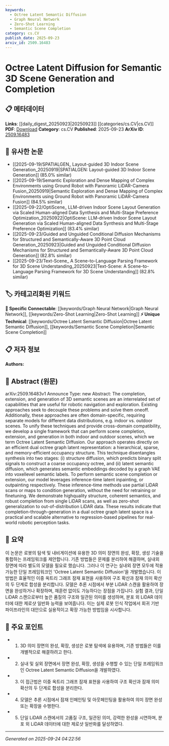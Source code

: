 ```yaml
---
keywords:
  - Octree Latent Semantic Diffusion
  - Graph Neural Network
  - Zero-Shot Learning
  - Semantic Scene Completion
category: cs.CV
publish_date: 2025-09-23
arxiv_id: 2509.16483
---
```


<!-- KEYWORD_LINKING_METADATA:
{
  "processed_timestamp": "2025-09-24T04:22:56.190589",
  "vocabulary_version": "1.0",
  "selected_keywords": [
    "Octree Latent Semantic Diffusion",
    "Graph Neural Network",
    "Zero-Shot Learning",
    "Semantic Scene Completion"
  ],
  "rejected_keywords": [],
  "similarity_scores": {
    "Octree Latent Semantic Diffusion": 0.88,
    "Graph Neural Network": 0.82,
    "Zero-Shot Learning": 0.79,
    "Semantic Scene Completion": 0.8
  },
  "extraction_method": "AI_prompt_based",
  "budget_applied": true,
  "candidates_json": {
    "candidates": [
      {
        "surface": "Octree Latent Semantic Diffusion",
        "canonical": "Octree Latent Semantic Diffusion",
        "aliases": [
          "Octree Diffusion",
          "Latent Semantic Diffusion"
        ],
        "category": "unique_technical",
        "rationale": "Represents a novel method for 3D scene generation and completion, central to the paper's contribution.",
        "novelty_score": 0.85,
        "connectivity_score": 0.65,
        "specificity_score": 0.9,
        "link_intent_score": 0.88
      },
      {
        "surface": "Graph VAE",
        "canonical": "Graph Neural Network",
        "aliases": [
          "Graph Variational Autoencoder",
          "Graph VAE"
        ],
        "category": "specific_connectable",
        "rationale": "Connects to existing knowledge on graph-based neural networks, enhancing understanding of the model's architecture.",
        "novelty_score": 0.55,
        "connectivity_score": 0.85,
        "specificity_score": 0.78,
        "link_intent_score": 0.82
      },
      {
        "surface": "Zero-Shot Generalization",
        "canonical": "Zero-Shot Learning",
        "aliases": [
          "Zero-Shot"
        ],
        "category": "specific_connectable",
        "rationale": "Links to the concept of generalizing to unseen data, which is a key feature of the proposed method.",
        "novelty_score": 0.6,
        "connectivity_score": 0.8,
        "specificity_score": 0.75,
        "link_intent_score": 0.79
      },
      {
        "surface": "Semantic Scene Completion",
        "canonical": "Semantic Scene Completion",
        "aliases": [
          "Scene Completion",
          "3D Scene Completion"
        ],
        "category": "unique_technical",
        "rationale": "A specific application of the proposed method, crucial for understanding its practical implications.",
        "novelty_score": 0.7,
        "connectivity_score": 0.7,
        "specificity_score": 0.85,
        "link_intent_score": 0.8
      }
    ],
    "ban_list_suggestions": [
      "robotic navigation",
      "real-world perception"
    ]
  },
  "decisions": [
    {
      "candidate_surface": "Octree Latent Semantic Diffusion",
      "resolved_canonical": "Octree Latent Semantic Diffusion",
      "decision": "linked",
      "scores": {
        "novelty": 0.85,
        "connectivity": 0.65,
        "specificity": 0.9,
        "link_intent": 0.88
      }
    },
    {
      "candidate_surface": "Graph VAE",
      "resolved_canonical": "Graph Neural Network",
      "decision": "linked",
      "scores": {
        "novelty": 0.55,
        "connectivity": 0.85,
        "specificity": 0.78,
        "link_intent": 0.82
      }
    },
    {
      "candidate_surface": "Zero-Shot Generalization",
      "resolved_canonical": "Zero-Shot Learning",
      "decision": "linked",
      "scores": {
        "novelty": 0.6,
        "connectivity": 0.8,
        "specificity": 0.75,
        "link_intent": 0.79
      }
    },
    {
      "candidate_surface": "Semantic Scene Completion",
      "resolved_canonical": "Semantic Scene Completion",
      "decision": "linked",
      "scores": {
        "novelty": 0.7,
        "connectivity": 0.7,
        "specificity": 0.85,
        "link_intent": 0.8
      }
    }
  ]
}
-->

# Octree Latent Diffusion for Semantic 3D Scene Generation and Completion

## 📋 메타데이터

**Links**: [[daily_digest_20250923|20250923]] [[categories/cs.CV|cs.CV]]
**PDF**: [Download](https://arxiv.org/pdf/2509.16483.pdf)
**Category**: cs.CV
**Published**: 2025-09-23
**ArXiv ID**: [2509.16483](https://arxiv.org/abs/2509.16483)

## 🔗 유사한 논문
- [[2025-09-19/SPATIALGEN_ Layout-guided 3D Indoor Scene Generation_20250919|SPATIALGEN: Layout-guided 3D Indoor Scene Generation]] (85.0% similar)
- [[2025-09-19/Semantic Exploration and Dense Mapping of Complex Environments using Ground Robot with Panoramic LiDAR-Camera Fusion_20250919|Semantic Exploration and Dense Mapping of Complex Environments using Ground Robot with Panoramic LiDAR-Camera Fusion]] (84.5% similar)
- [[2025-09-22/OptiScene_ LLM-driven Indoor Scene Layout Generation via Scaled Human-aligned Data Synthesis and Multi-Stage Preference Optimization_20250922|OptiScene: LLM-driven Indoor Scene Layout Generation via Scaled Human-aligned Data Synthesis and Multi-Stage Preference Optimization]] (83.4% similar)
- [[2025-09-23/Guided and Unguided Conditional Diffusion Mechanisms for Structured and Semantically-Aware 3D Point Cloud Generation_20250923|Guided and Unguided Conditional Diffusion Mechanisms for Structured and Semantically-Aware 3D Point Cloud Generation]] (82.8% similar)
- [[2025-09-23/Text-Scene_ A Scene-to-Language Parsing Framework for 3D Scene Understanding_20250923|Text-Scene: A Scene-to-Language Parsing Framework for 3D Scene Understanding]] (82.8% similar)

## 🏷️ 카테고리화된 키워드
**🔗 Specific Connectable**: [[keywords/Graph Neural Network|Graph Neural Network]], [[keywords/Zero-Shot Learning|Zero-Shot Learning]]
**⚡ Unique Technical**: [[keywords/Octree Latent Semantic Diffusion|Octree Latent Semantic Diffusion]], [[keywords/Semantic Scene Completion|Semantic Scene Completion]]

## 📋 저자 정보

**Authors:** 

## 📄 Abstract (원문)

arXiv:2509.16483v1 Announce Type: new 
Abstract: The completion, extension, and generation of 3D semantic scenes are an interrelated set of capabilities that are useful for robotic navigation and exploration. Existing approaches seek to decouple these problems and solve them oneoff. Additionally, these approaches are often domain-specific, requiring separate models for different data distributions, e.g. indoor vs. outdoor scenes. To unify these techniques and provide cross-domain compatibility, we develop a single framework that can perform scene completion, extension, and generation in both indoor and outdoor scenes, which we term Octree Latent Semantic Diffusion. Our approach operates directly on an efficient dual octree graph latent representation: a hierarchical, sparse, and memory-efficient occupancy structure. This technique disentangles synthesis into two stages: (i) structure diffusion, which predicts binary split signals to construct a coarse occupancy octree, and (ii) latent semantic diffusion, which generates semantic embeddings decoded by a graph VAE into voxellevel semantic labels. To perform semantic scene completion or extension, our model leverages inference-time latent inpainting, or outpainting respectively. These inference-time methods use partial LiDAR scans or maps to condition generation, without the need for retraining or finetuning. We demonstrate highquality structure, coherent semantics, and robust completion from single LiDAR scans, as well as zero-shot generalization to out-of-distribution LiDAR data. These results indicate that completion-through-generation in a dual octree graph latent space is a practical and scalable alternative to regression-based pipelines for real-world robotic perception tasks.

## 📝 요약

이 논문은 로봇의 탐색 및 내비게이션에 유용한 3D 의미 장면의 완성, 확장, 생성 기술을 통합하는 프레임워크를 제안합니다. 기존 방법들은 문제를 분리하여 해결하며, 실내외 장면에 따라 별도의 모델을 필요로 했습니다. 그러나 이 연구는 실내외 장면 모두에 적용 가능한 단일 프레임워크인 'Octree Latent Semantic Diffusion'을 개발했습니다. 이 방법은 효율적인 이중 옥트리 그래프 잠재 표현을 사용하여 구조 확산과 잠재 의미 확산의 두 단계로 합성을 분리합니다. 모델은 추론 시점에서 부분 LiDAR 스캔을 활용하여 장면을 완성하거나 확장하며, 재훈련 없이도 가능하다는 장점을 가집니다. 실험 결과, 단일 LiDAR 스캔으로부터 높은 품질의 구조와 일관된 의미를 생성하며, 분포 외 LiDAR 데이터에 대한 제로샷 일반화 능력을 보여줍니다. 이는 실제 로봇 인식 작업에서 회귀 기반 파이프라인의 대안으로 실용적이고 확장 가능한 방법임을 시사합니다.

## 🎯 주요 포인트

- 1. 3D 의미 장면의 완성, 확장, 생성은 로봇 탐색에 유용하며, 기존 방법들은 이를 개별적으로 해결하려고 한다.
- 2. 실내 및 실외 장면에서 장면 완성, 확장, 생성을 수행할 수 있는 단일 프레임워크인 Octree Latent Semantic Diffusion을 개발하였다.
- 3. 이 접근법은 이중 옥트리 그래프 잠재 표현을 사용하여 구조 확산과 잠재 의미 확산의 두 단계로 합성을 분리한다.
- 4. 모델은 추론 시점에서 잠재 인페인팅 및 아웃페인팅을 활용하여 의미 장면 완성 또는 확장을 수행한다.
- 5. 단일 LiDAR 스캔에서의 고품질 구조, 일관된 의미, 강력한 완성을 시연하며, 분포 외 LiDAR 데이터에 대한 제로샷 일반화를 달성하였다.


---

*Generated on 2025-09-24 04:22:56*